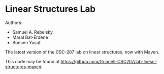 # Linear Structures Lab

Authors:

* Samuel A. Rebelsky
* Maral Bat-Erdene
* Bonsen Yusuf

The latest version of the CSC-207 lab on linear structures, now with Maven.

This code may be found at <https://github.com/Grinnell-CSC207/lab-linear-structures-maven>.


